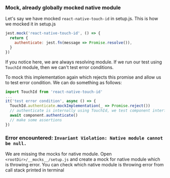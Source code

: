 ### Mock, already globally mocked native module

Let's say we have mocked `react-native-touch-id` in setup.js. This is how we mocked it in setup.js
```js
jest.mock('react-native-touch-id', () => {
  return {
    authenticate: jest.fn(message => Promise.resolve()),
  }
})
```

If you notice here, we are always resolving module. If we run our test using `TouchId` module, then we can't test error conditions.

To mock this implementation again which rejects this promise and allow us to test error condition. We can do something as follows:

```js
import TouchId from 'react-native-touch-id'
...
it('test error condition', async () => {
  TouchId.authenticate.mockImplementation(_ => Promise.reject())
  // authenticate is internally using TouchId, we test component interface
  await component.authenticate()
  // make some assertions
})
```

### Error encountered: `Invariant Violation: Native module cannot be null.`

We are missing the mocks for native module. Open `<rootDir>/__mocks__/setup.js` and create a mock for native module which is throwing error. You can check which native module is throwing error from call stack printed in terminal
